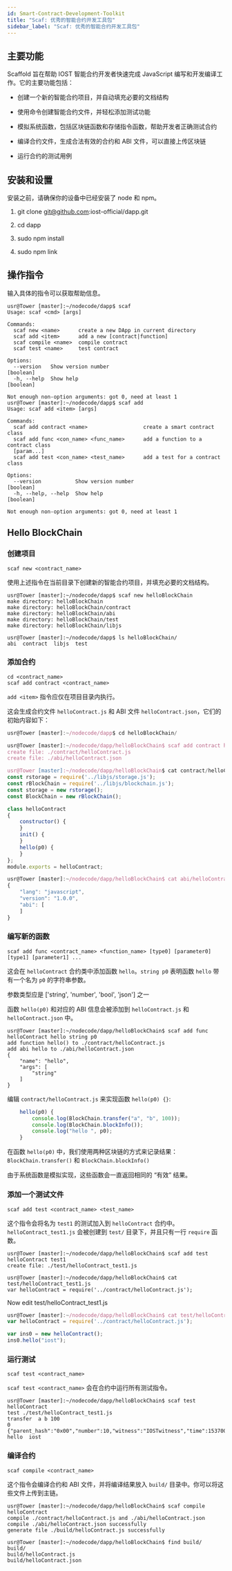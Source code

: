 ```yaml
---
id: Smart-Contract-Development-Toolkit
title: "Scaf: 优秀的智能合约开发工具包"
sidebar_label: "Scaf: 优秀的智能合约开发工具包"
---
```


## 主要功能

Scaffold 旨在帮助 IOST 智能合约开发者快速完成 JavaScript 编写和开发编译工作。它的主要功能包括：

- 创建一个新的智能合约项目，并自动填充必要的文档结构

- 使用命令创建智能合约文件，并轻松添加测试功能

- 模拟系统函数，包括区块链函数和存储指令函数，帮助开发者正确测试合约

- 编译合约文件，生成合法有效的合约和 ABI 文件，可以直接上传区块链

- 运行合约的测试用例

## 安装和设置

安装之前，请确保你的设备中已经安装了 node 和 npm。

1. git clone git@github.com:iost-official/dapp.git

2. cd dapp

3. sudo npm install

4. sudo npm link

## 操作指令

输入具体的指令可以获取帮助信息。

```console
usr@Tower [master]:~/nodecode/dapp$ scaf
Usage: scaf <cmd> [args]

Commands:
  scaf new <name>      create a new DApp in current directory
  scaf add <item>      add a new [contract|function]
  scaf compile <name>  compile contract
  scaf test <name>     test contract

Options:
  --version   Show version number                                      [boolean]
  -h, --help  Show help                                                [boolean]

Not enough non-option arguments: got 0, need at least 1
usr@Tower [master]:~/nodecode/dapp$ scaf add
Usage: scaf add <item> [args]

Commands:
  scaf add contract <name>                  create a smart contract class
  scaf add func <con_name> <func_name>      add a function to a contract class
  [param...]
  scaf add test <con_name> <test_name>      add a test for a contract class

Options:
  --version           Show version number                              [boolean]
  -h, --help, --help  Show help                                        [boolean]

Not enough non-option arguments: got 0, need at least 1
```

## Hello BlockChain

### 创建项目

```
scaf new <contract_name>
```

使用上述指令在当前目录下创建新的智能合约项目，并填充必要的文档结构。

```console
usr@Tower [master]:~/nodecode/dapp$ scaf new helloBlockChain
make directory: helloBlockChain
make directory: helloBlockChain/contract
make directory: helloBlockChain/abi
make directory: helloBlockChain/test
make directory: helloBlockChain/libjs

usr@Tower [master]:~/nodecode/dapp$ ls helloBlockChain/
abi  contract  libjs  test
```

### 添加合约

```
cd <contract_name>
scaf add contract <contract_name>
```

`add <item>` 指令应仅在项目目录内执行。

这会生成合约文件 `helloContract.js` 和 ABI 文件 `helloContract.json`，它们的初始内容如下：

```js
usr@Tower [master]:~/nodecode/dapp$ cd helloBlockChain/

usr@Tower [master]:~/nodecode/dapp/helloBlockChain$ scaf add contract helloContract
create file: ./contract/helloContract.js
create file: ./abi/helloContract.json

usr@Tower [master]:~/nodecode/dapp/helloBlockChain$ cat contract/helloContract.js
const rstorage = require('../libjs/storage.js');
const rBlockChain = require('../libjs/blockchain.js');
const storage = new rstorage();
const BlockChain = new rBlockChain();

class helloContract
{
    constructor() {
    }
    init() {
    }
    hello(p0) {
    }
};
module.exports = helloContract;

usr@Tower [master]:~/nodecode/dapp/helloBlockChain$ cat abi/helloContract.json
{
    "lang": "javascript",
    "version": "1.0.0",
    "abi": [
    ]
}
```

### 编写新的函数

```
scaf add func <contract_name> <function_name> [type0] [parameter0] [type1] [parameter1] ...
```

这会在 `helloContract` 合约类中添加函数 `hello`。`string p0` 表明函数 `hello` 带有一个名为 `p0` 的字符串参数。

参数类型应是 ['string', 'number', 'bool', 'json'] 之一

函数 `hello(p0)` 和对应的 ABI 信息会被添加到 `helloContract.js` 和 `helloContract.json` 中。

```console
usr@Tower [master]:~/nodecode/dapp/helloBlockChain$ scaf add func helloContract hello string p0
add function hello() to ./contract/helloContract.js
add abi hello to ./abi/helloContract.json
{
    "name": "hello",
    "args": [
        "string"
    ]
}
```

编辑 `contract/helloContract.js` 来实现函数 `hello(p0) {}`:

```js
    hello(p0) {
		console.log(BlockChain.transfer("a", "b", 100));
		console.log(BlockChain.blockInfo());
		console.log("hello ", p0);
    }
```

在函数 `hello(p0)` 中，我们使用两种区块链的方式来记录结果：`BlockChain.transfer()` 和 `BlockChain.blockInfo()`

由于系统函数是模拟实现，这些函数会一直返回相同的 “有效” 结果。

### 添加一个测试文件

```
scaf add test <contract_name> <test_name>
```

这个指令会将名为 `test1` 的测试加入到 `helloContract` 合约中。`helloContract_test1.js` 会被创建到 `test/` 目录下，并且只有一行 `require` 函数。

```console
usr@Tower [master]:~/nodecode/dapp/helloBlockChain$ scaf add test helloContract test1
create file: ./test/helloContract_test1.js

usr@Tower [master]:~/nodecode/dapp/helloBlockChain$ cat test/helloContract_test1.js
var helloContract = require('../contract/helloContract.js');
```
Now edit test/helloContract_test1.js
```js
usr@Tower [master]:~/nodecode/dapp/helloBlockChain$ cat test/helloContract_test1.js
var helloContract = require('../contract/helloContract.js');

var ins0 = new helloContract();
ins0.hello("iost");
```

### 运行测试

```
scaf test <contract_name>
```

`scaf test <contract_name>` 会在合约中运行所有测试指令。

```console
usr@Tower [master]:~/nodecode/dapp/helloBlockChain$ scaf test helloContract
test ./test/helloContract_test1.js
transfer  a b 100
0
{"parent_hash":"0x00","number":10,"witness":"IOSTwitness","time":1537000000}
hello  iost
```

### 编译合约

```
scaf compile <contract_name>
```

这个指令会编译合约和 ABI 文件，并将编译结果放入 `build/` 目录中。你可以将这些文件上传到主链。

```console
usr@Tower [master]:~/nodecode/dapp/helloBlockChain$ scaf compile helloContract
compile ./contract/helloContract.js and ./abi/helloContract.json
compile ./abi/helloContract.json successfully
generate file ./build/helloContract.js successfully

usr@Tower [master]:~/nodecode/dapp/helloBlockChain$ find build/
build/
build/helloContract.js
build/helloContract.json
```
